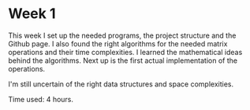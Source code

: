 # Week 1

This week I set up the needed programs, the project structure and the Github page. I also found the right algorithms
for the needed matrix operations and their time complexities. I learned the mathematical ideas behind the algorithms. Next up
is the first actual implementation of the operations.

I'm still uncertain of the right data structures and space complexities.

Time used: 4 hours.
